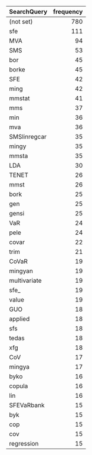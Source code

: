 |SearchQuery  | frequency|
|:------------|---------:|
|(not set)    |       780|
|sfe          |       111|
|MVA          |        94|
|SMS          |        53|
|bor          |        45|
|borke        |        45|
|SFE          |        42|
|ming         |        42|
|mmstat       |        41|
|mms          |        37|
|min          |        36|
|mva          |        36|
|SMSlinregcar |        35|
|mingy        |        35|
|mmsta        |        35|
|LDA          |        30|
|TENET        |        26|
|mmst         |        26|
|bork         |        25|
|gen          |        25|
|gensi        |        25|
|VaR          |        24|
|pele         |        24|
|covar        |        22|
|trim         |        21|
|CoVaR        |        19|
|mingyan      |        19|
|multivariate |        19|
|sfe_         |        19|
|value        |        19|
|GUO          |        18|
|applied      |        18|
|sfs          |        18|
|tedas        |        18|
|xfg          |        18|
|CoV          |        17|
|mingya       |        17|
|byko         |        16|
|copula       |        16|
|lin          |        16|
|SFEVaRbank   |        15|
|byk          |        15|
|cop          |        15|
|cov          |        15|
|regression   |        15|
